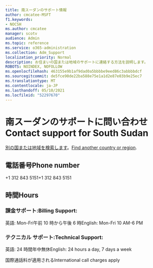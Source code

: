 ```yaml
---
title: 南スーダンのサポート情報
author: cmcatee-MSFT
f1.keywords:
- NOCSH
ms.author: cmcatee
manager: scotv
audience: Admin
ms.topic: reference
ms.service: o365-administration
ms.collection: Adm_Support
localization_priority: Normal
description: お住まいの国または地域のサポートに連絡する方法を説明します。
ROBOTS: NOINDEX, NOFOLLOW
ms.openlocfilehash: 463155e9b1af9dad0a5bbbbe9eed86c3abbbbdcf
ms.sourcegitcommit: de5fce90de22ba588e75e1a1d2e87e03b9e25ec7
ms.translationtype: MT
ms.contentlocale: ja-JP
ms.lasthandoff: 05/10/2021
ms.locfileid: "52297670"
---
```

# <a name="contact-support-for-south-sudan"></a><span data-ttu-id="bd340-103">南スーダンのサポートに問い合わせ</span><span class="sxs-lookup"><span data-stu-id="bd340-103">Contact support for South Sudan</span></span>

<span data-ttu-id="bd340-104">[別の国または地域を検索します](../../business-video/get-help-support.md)。</span><span class="sxs-lookup"><span data-stu-id="bd340-104">[Find another country or region](../../business-video/get-help-support.md).</span></span>

## <a name="phone-number"></a><span data-ttu-id="bd340-105">電話番号</span><span class="sxs-lookup"><span data-stu-id="bd340-105">Phone number</span></span>
<span data-ttu-id="bd340-106">+1 312 843 5151</span><span class="sxs-lookup"><span data-stu-id="bd340-106">+1 312 843 5151</span></span>

## <a name="hours"></a><span data-ttu-id="bd340-107">時間</span><span class="sxs-lookup"><span data-stu-id="bd340-107">Hours</span></span>
### <a name="billing-support"></a><span data-ttu-id="bd340-108">課金サポート:</span><span class="sxs-lookup"><span data-stu-id="bd340-108">Billing Support:</span></span>

<span data-ttu-id="bd340-109">英語: Mon-Fri午前 10 時から午後 6 時</span><span class="sxs-lookup"><span data-stu-id="bd340-109">English: Mon-Fri 10 AM-6 PM</span></span>

### <a name="technical-support"></a><span data-ttu-id="bd340-110">テクニカル サポート:</span><span class="sxs-lookup"><span data-stu-id="bd340-110">Technical Support:</span></span>

<span data-ttu-id="bd340-111">英語: 24 時間年中無休</span><span class="sxs-lookup"><span data-stu-id="bd340-111">English: 24 hours a day, 7 days a week</span></span>

<span data-ttu-id="bd340-112">国際通話料が適用される</span><span class="sxs-lookup"><span data-stu-id="bd340-112">International call charges apply</span></span>
